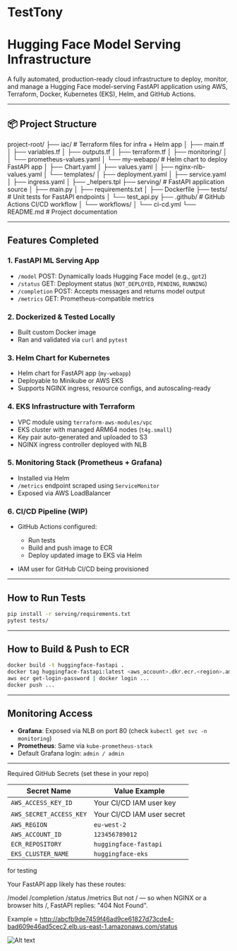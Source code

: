 # TestTony

# Hugging Face Model Serving Infrastructure

A fully automated, production-ready cloud infrastructure to deploy, monitor, and manage a Hugging Face model-serving FastAPI application using AWS, Terraform, Docker, Kubernetes (EKS), Helm, and GitHub Actions.

---

## 📦 Project Structure
project-root/
├── iac/                       # Terraform files for infra + Helm app
│   ├── main.tf
│   ├── variables.tf
│   ├── outputs.tf
│   ├── terraform.tf
│   ├── monitoring/
│   │   └── prometheus-values.yaml
│   └── my-webapp/              # Helm chart to deploy FastAPI app
│       ├── Chart.yaml
│       ├── values.yaml
│       ├── nginx-nlb-values.yaml
│       └── templates/
│           ├── deployment.yaml
│           ├── service.yaml
│           ├── ingress.yaml
│           ├── _helpers.tpl
├── serving/                    # FastAPI application source
│   ├── main.py
│   ├── requirements.txt
│   ├── Dockerfile
├── tests/                      # Unit tests for FastAPI endpoints
│   └── test_api.py
├── .github/                    # GitHub Actions CI/CD workflow
│   └── workflows/
│       └── ci-cd.yml
└── README.md                   # Project documentation

---

## Features Completed

### 1. FastAPI ML Serving App

* `/model` POST: Dynamically loads Hugging Face model (e.g., `gpt2`)
* `/status` GET: Deployment status (`NOT_DEPLOYED`, `PENDING`, `RUNNING`)
* `/completion` POST: Accepts messages and returns model output
* `/metrics` GET: Prometheus-compatible metrics

### 2. Dockerized & Tested Locally

* Built custom Docker image
* Ran and validated via `curl` and `pytest`

### 3. Helm Chart for Kubernetes

* Helm chart for FastAPI app (`my-webapp`)
* Deployable to Minikube or AWS EKS
* Supports NGINX ingress, resource configs, and autoscaling-ready

### 4. EKS Infrastructure with Terraform

* VPC module using `terraform-aws-modules/vpc`
* EKS cluster with managed ARM64 nodes (`t4g.small`)
* Key pair auto-generated and uploaded to S3
* NGINX ingress controller deployed with NLB

### 5. Monitoring Stack (Prometheus + Grafana)

* Installed via Helm
* `/metrics` endpoint scraped using `ServiceMonitor`
* Exposed via AWS LoadBalancer

### 6. CI/CD Pipeline (WIP)

* GitHub Actions configured:

  * Run tests
  * Build and push image to ECR
  * Deploy updated image to EKS via Helm
* IAM user for GitHub CI/CD being provisioned

---

##  How to Run Tests

```bash
pip install -r serving/requirements.txt
pytest tests/
```

---

## How to Build & Push to ECR

```bash
docker build -t huggingface-fastapi .
docker tag huggingface-fastapi:latest <aws_account>.dkr.ecr.<region>.amazonaws.com/huggingface-fastapi:latest
aws ecr get-login-password | docker login ...
docker push ...
```

---

##  Monitoring Access

* **Grafana**: Exposed via NLB on port 80 (check `kubectl get svc -n monitoring`)
* **Prometheus**: Same via `kube-prometheus-stack`
* Default Grafana login: `admin / admin`

---



Required GitHub Secrets (set these in your repo)

| Secret Name             | Value Example              |
| ----------------------- | -------------------------- |
| `AWS_ACCESS_KEY_ID`     | Your CI/CD IAM user key    |
| `AWS_SECRET_ACCESS_KEY` | Your CI/CD IAM user secret |
| `AWS_REGION`            | `eu-west-2`                |
| `AWS_ACCOUNT_ID`        | `123456789012`             |
| `ECR_REPOSITORY`        | `huggingface-fastapi`      |
| `EKS_CLUSTER_NAME`      | `huggingface-eks`          |




for testing

Your FastAPI app likely has these routes:

/model
/completion
/status
/metrics
But not / — so when NGINX or a browser hits /, FastAPI replies:
"404 Not Found".

Example = http://abcfb9de7459f46ad9ce61827d73cde4-bad609e46ad5cec2.elb.us-east-1.amazonaws.com/status

![Alt text](<Screenshot 2025-05-22 at 4.06.59 PM.png>)
